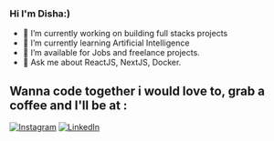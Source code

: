 ### Hi I'm Disha:)
- 🔭 I’m currently working on building full stacks projects
- 🌱 I’m currently learning Artificial Intelligence
- 🤝 I’m available for Jobs and freelance projects.
- 💬 Ask me about ReactJS, NextJS, Docker.

## Wanna code together i would love to, grab a coffee and I'll be at :
[![Instagram](https://img.shields.io/badge/Instagram-%23E4405F.svg?logo=Instagram&logoColor=white)](https://instagram.com/https://www.instagram.com/maidishahoon) [![LinkedIn](https://img.shields.io/badge/LinkedIn-%230077B5.svg?logo=linkedin&logoColor=white)](https://linkedin.com/in/www.linkedin.com/in/disha-faujdar-df1102) 

<!-- Proudly created with GPRM ( https://gprm.itsvg.in ) -->
